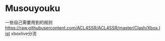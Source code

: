 # Musouyouku
一些自己需要用到的规则
https://raw.githubusercontent.com/ACL4SSR/ACL4SSR/master/Clash/Xbox.list xboxlive分流
